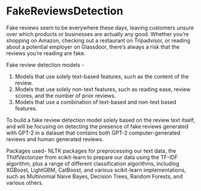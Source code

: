 # FakeReviewsDetection

Fake reviews seem to be everywhere these days, leaving customers unsure over which products or businesses are actually any good. Whether you’re shopping on Amazon, checking out a restaurant on Tripadvisor, or reading about a potential employer on Glassdoor, there’s always a risk that the reviews you’re reading are fake.

Fake review detection models - 
  1. Models that use solely text-based features, such as the content of the review.
  2. Models that use solely non-text features, such as reading ease, review scores, and the number of prior reviews.
  3. Models that use a combination of text-based and non-text based features.
  
 To build a fake review detection model solely based on the review text itself, and will be focusing on detecting the presence of fake reviews generated with GPT-2 in a dataset that contains both GPT-2 computer-generated reviews and human generated reviews.
 
 Packages used-
  NLTK packages for preprocessing our text data, 
  the TfidfVectorizer from scikit-learn to prepare our data using the TF-IDF algorithm, 
  plus a range of different classification algorithms, including XGBoost, LightGBM, CatBoost, and various scikit-learn implementations, such as Multinomial Naive Bayes, Decision Trees, Random Forests, and various others.
